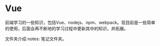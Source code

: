 # Vue
前端学习的一些知识，包括Vue、nodejs、npm、webpack。现目前是一些简单的使用，后面会再不断地的学习过程中更新其中的知识，并拓展。

文件夹介绍
    notes: 笔记文件夹。

